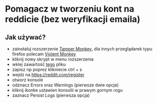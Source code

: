 # Pomagacz w tworzeniu kont na reddicie (bez weryfikacji emaila)

## Jak używać?
- zainstaluj rozszerzenie [Tamper Monkey](https://chrome.google.com/webstore/detail/tampermonkey/dhdgffkkebhmkfjojejmpbldmpobfkfo?hl=en), dla innych przeglądarek typu firefox polecam [Violent Monkey](https://addons.mozilla.org/en-US/firefox/addon/violentmonkey/)
- kliknij nowy skrypt w menu rozszerzenia
- wklej zawartość [tego](https://github.com/oxi1224/reddit-account-creation-helper/blob/main/script.js) pliku
- zapisz np poprez klikniecie ctrl + s
- wejdz na https://reddit.com/register
- otworz konsole
- odznacz Errors oraz Warnings (pierwsze dwie opcje)
- kliknij ikonke ustawien konsolii w prawym gornym rogu
- zaznacz Persist Logs (pierwsza opcja)
